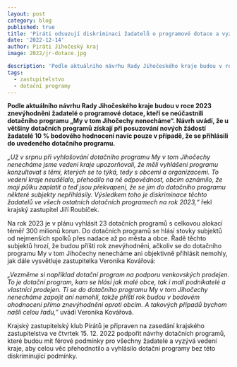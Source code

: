 ```yaml
---
layout: post
category: blog
published: true
title: 'Piráti odsuzují diskriminaci žadatelů o programové dotace a vyzývají Radu Jihočeského kraje k nápravě'
date: '2022-12-14'
author: Piráti Jihočeský kraj
image: 2022/jr-dotace.jpg

description: 'Podle aktuálního návrhu Rady Jihočeského kraje budou v roce 2023 znevýhodněni žadatelé o programové dotace, kteří se neúčastnili dotačního programu „My v tom Jihočechy nenecháme“. Návrh uvádí, že u většiny dotačních programů získají při posuzování nových žádostí žadatelé 10 % bodového hodnocení navíc pouze v případě, že se přihlásili do uvedeného dotačního programu.'
tags:
  - zastupitelstvo
  - dotační programy
---
```

**Podle aktuálního návrhu Rady Jihočeského kraje budou v roce 2023 znevýhodněni žadatelé o programové dotace, kteří se neúčastnili dotačního programu „My v tom Jihočechy nenecháme“. Návrh uvádí, že u většiny dotačních programů získají při posuzování nových žádostí žadatelé 10 % bodového hodnocení navíc pouze v případě, že se přihlásili do uvedeného dotačního programu.**

*„Už v srpnu při vyhlašování dotačního programu My v tom Jihočechy nenecháme jsme vedení kraje upozorňovali, že měli vyhlášení programu konzultovat s těmi, kterých se to týká, tedy s obcemi a organizacemi. To vedení kraje neudělalo, přehodilo na ně odpovědnost, obcím oznámilo, že mají půlku zaplatit a teď jsou překvapení, že se jim do dotačního programu některé subjekty nepřihlásily. Výsledkem toho je diskriminace těchto žadatelů ve všech ostatních dotačních programech na rok 2023,“* řekl krajský zastupitel Jiří Roubíček.

Na rok 2023 je v plánu vyhlásit 23 dotačních programů s celkovou alokací téměř 300 milionů korun. Do dotačních programů se hlásí stovky subjektů od nejmenších spolků přes nadace až po města a obce. Řadě těchto subjektů hrozí, že budou příští rok znevýhodněni, ačkoliv se do dotačního programu My v tom Jihočechy nenecháme ani objektivně přihlásit nemohly, jak dále vysvětluje zastupitelka Veronika Kovářová:

*„Vezměme si například dotační program na podporu venkovských prodejen. To je dotační program, kam se hlásí jak malé obce, tak i malí podnikatelé a vlastníci prodejen. Ti se do dotačního programu My v tom Jihočechy nenecháme zapojit ani nemohli, takže příští rok budou v bodovém ohodnocení přímo znevýhodněni oproti obcím. A takových případů bychom našli celou řadu,”* uvádí Veronika Kovářová.

Krajský zastupitelský klub Pirátů je připraven na zasedání krajského zastupitelstva ve čtvrtek 15. 12. 2022 podpořit návrhy dotačních programů, které budou mít férové podmínky pro všechny žadatele a vyzývá vedení kraje, aby celou věc přehodnotilo a vyhlásilo dotační programy bez této diskriminující podmínky.